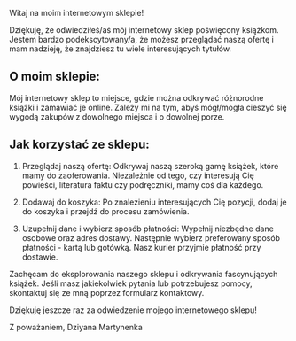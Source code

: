 Witaj na moim internetowym sklepie!

Dziękuję, że odwiedziłeś/aś mój internetowy sklep poświęcony książkom. Jestem bardzo podekscytowany/a, że możesz przeglądać naszą ofertę i mam nadzieję, że znajdziesz tu wiele interesujących tytułów.

O moim sklepie:
-------------------
Mój internetowy sklep to miejsce, gdzie można odkrywać różnorodne książki i zamawiać je online. Zależy mi na tym, abyś mógł/mogła cieszyć się wygodą zakupów z dowolnego miejsca i o dowolnej porze.

Jak korzystać ze sklepu:
-------------------------
1. Przeglądaj naszą ofertę: Odkrywaj naszą szeroką gamę książek, które mamy do zaoferowania. Niezależnie od tego, czy interesują Cię powieści, literatura faktu czy podręczniki, mamy coś dla każdego.

2. Dodawaj do koszyka: Po znalezieniu interesujących Cię pozycji, dodaj je do koszyka i przejdź do procesu zamówienia.

3. Uzupełnij dane i wybierz sposób płatności: Wypełnij niezbędne dane osobowe oraz adres dostawy. Następnie wybierz preferowany sposób płatności - kartą lub gotówką. Nasz kurier przyjmie płatność przy dostawie.

Zachęcam do eksplorowania naszego sklepu i odkrywania fascynujących książek. Jeśli masz jakiekolwiek pytania lub potrzebujesz pomocy, skontaktuj się ze mną poprzez formularz kontaktowy.

Dziękuję jeszcze raz za odwiedzenie mojego internetowego sklepu!

Z poważaniem,
Dziyana Martynenka 

